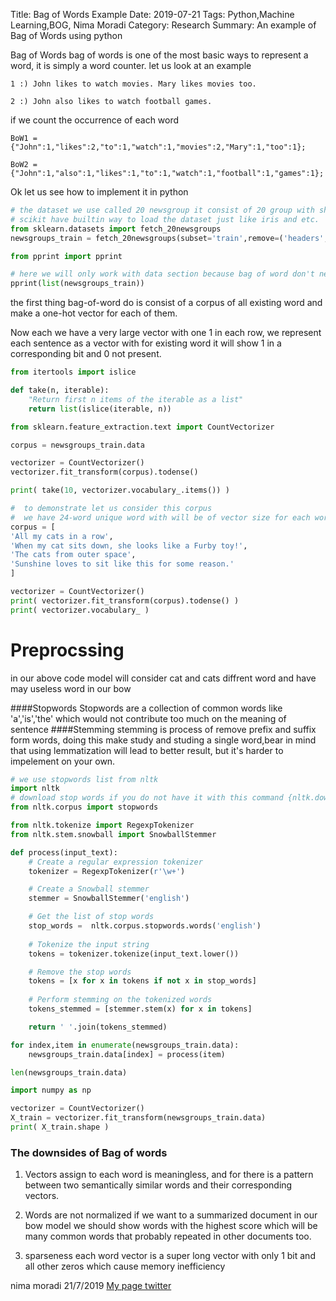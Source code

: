 Title: Bag of Words Example
Date: 2019-07-21
Tags: Python,Machine Learning,BOG, Nima Moradi
Category: Research
Summary: An example of Bag of Words using python

Bag of Words bag of words is one of the most basic ways to represent a word, it is simply a word counter. let us look at an example
```
1 :) John likes to watch movies. Mary likes movies too.

2 :) John also likes to watch football games.
```
if we count the occurrence of each word
```
BoW1 = {"John":1,"likes":2,"to":1,"watch":1,"movies":2,"Mary":1,"too":1};

BoW2 = {"John":1,"also":1,"likes":1,"to":1,"watch":1,"football":1,"games":1};
```
Ok let us see how to implement it in python


```python
# the dataset we use called 20 newsgroup it consist of 20 group with short text 
# scikit have builtin way to load the dataset just like iris and etc.
from sklearn.datasets import fetch_20newsgroups
newsgroups_train = fetch_20newsgroups(subset='train',remove=('headers', 'footers', 'quotes'), shuffle=True, random_state=42)

from pprint import pprint

```


```python
# here we will only work with data section because bag of word don't need labels
pprint(list(newsgroups_train))
```

the first thing bag-of-word do is consist of a corpus of all existing word and make a one-hot vector for each of them.

Now each we have a very large vector with one 1 in each row, we represent each sentence as a vector with for existing word it will show 1 in a corresponding bit and 0 not present.


```python
from itertools import islice

def take(n, iterable):
    "Return first n items of the iterable as a list"
    return list(islice(iterable, n))
```


```python
from sklearn.feature_extraction.text import CountVectorizer

corpus = newsgroups_train.data

vectorizer = CountVectorizer()
vectorizer.fit_transform(corpus).todense()

print( take(10, vectorizer.vocabulary_.items()) )
```


```python
#  to demonstrate let us consider this corpus 
#  we have 24-word unique word with will be of vector size for each word and every sentence is the summation of its unique binary words
corpus = [
'All my cats in a row',
'When my cat sits down, she looks like a Furby toy!',
'The cats from outer space',
'Sunshine loves to sit like this for some reason.'
]

vectorizer = CountVectorizer()
print( vectorizer.fit_transform(corpus).todense() )
print( vectorizer.vocabulary_ )

```

# Preprocssing

in our above code model will consider cat and cats diffrent word and have may useless word in our bow

####Stopwords 
Stopwords are a collection of common words like 'a','is','the'
which would not contribute too much on the meaning of sentence 
####Stemming
stemming is process of remove prefix and suffix form words, doing this make study and studing a single word,bear in mind that using lemmatization will lead to better result, but it's harder to impelement on your own.


```python
# we use stopwords list from nltk
import nltk
# download stop words if you do not have it with this command {nltk.download('stopwords')}
from nltk.corpus import stopwords


```


```python
from nltk.tokenize import RegexpTokenizer
from nltk.stem.snowball import SnowballStemmer

def process(input_text):
    # Create a regular expression tokenizer
    tokenizer = RegexpTokenizer(r'\w+')

    # Create a Snowball stemmer 
    stemmer = SnowballStemmer('english')

    # Get the list of stop words 
    stop_words =  nltk.corpus.stopwords.words('english')
    
    # Tokenize the input string
    tokens = tokenizer.tokenize(input_text.lower())

    # Remove the stop words 
    tokens = [x for x in tokens if not x in stop_words]
    
    # Perform stemming on the tokenized words 
    tokens_stemmed = [stemmer.stem(x) for x in tokens]

    return ' '.join(tokens_stemmed) 
```


```python
for index,item in enumerate(newsgroups_train.data):
    newsgroups_train.data[index] = process(item) 
```


```python
len(newsgroups_train.data)
```


```python
import numpy as np

vectorizer = CountVectorizer()
X_train = vectorizer.fit_transform(newsgroups_train.data)
print( X_train.shape )

```

### The downsides of Bag of words


1. Vectors assign to each word is meaningless, and for there is a pattern between two semantically similar words and their corresponding vectors.

2. Words are not normalized if we want to a summarized document in our bow model we should show words with the highest score which will be many common words that probably repeated in other documents too.

3. sparseness each word vector is a super long vector with only 1 bit and all other zeros which cause memory inefficiency

nima moradi 21/7/2019  [My page twitter](https://twitter.com/ni_moradi "twitter page nima moradi")
